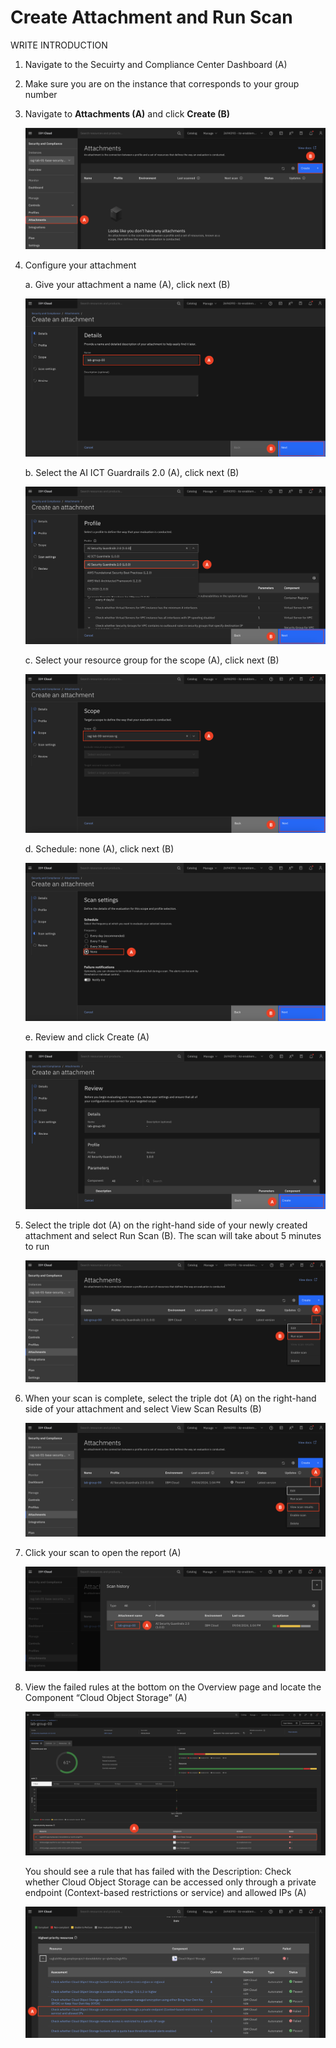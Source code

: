 # Create Attachment and Run Scan

WRITE INTRODUCTION 

1. Navigate to the Secuirty and Compliance Center Dashboard (A)

2. Make sure you are on the instance that corresponds to your group number

3. Navigate to **Attachments (A)** and click **Create (B)**

    ![alt text](../images/2.2.3.png)

4. Configure your attachment <br>

    a. Give your attachment a name (A), click next (B)

    ![alt text](../images/2.2.4.a.png)

    b. Select the AI ICT Guardrails 2.0 (A), click next (B)

    ![alt text](../images/2.2.4.b.png)

    c. Select your resource group for the scope (A), click next (B)

    ![alt text](../images/2.2.4-c.png)

    d. Schedule: none (A), click next (B)

    ![alt text](../images/2.2.4.d.png)

    e. Review and click Create (A)

    ![alt text](../images/2.2.4.e.png)

5. Select the triple dot (A) on the right-hand side of your newly created attachment and select Run Scan (B). The scan will take about 5 minutes to run
    
    ![alt text](../images/2.2.5.png)

6. When your scan is complete, select the triple dot (A) on the right-hand side of your attachment and select View Scan Results (B)

    ![alt text](../images/2.2.6.png)

7. Click your scan to open the report (A)

    ![alt text](../images/2.2.7.png)

8. View the failed rules at the bottom on the Overview page and locate the Component “Cloud Object Storage” (A) <br>

    ![alt text](../images/2.2.8.png)

    You should see a rule that has failed with the Description: Check whether Cloud Object Storage can be accessed only through a private endpoint (Context-based restrictions or service) and allowed IPs (A)

    ![alt text](../images/2.2.8.a.png)